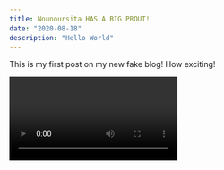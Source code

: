 ```yaml
---
title: Nounoursita HAS A BIG PROUT!
date: "2020-08-18"
description: "Hello World"
---
```


This is my first post on my new fake blog! How exciting!

<video src="https://media.giphy.com/media/8FGMtBwyEwUjKFmKNj/giphy.mp4" autoplay loop />

I'm sure I'll write a lot more interesting things in the future.

Oh, and here's a great quote from this Wikipedia on
[salted duck eggs](https://en.wikipedia.org/wiki/Salted_duck_egg).

> A salted duck egg is a Chinese preserved food product made by soaking duck
> eggs in brine, or packing each egg in damp, salted charcoal. In Asian
> supermarkets, these eggs are sometimes sold covered in a thick layer of salted
> charcoal paste. The eggs may also be sold with the salted paste removed,
> wrapped in plastic, and vacuum packed. From the salt curing process, the
> salted duck eggs have a briny aroma, a gelatin-like egg white and a
> firm-textured, round yolk that is bright orange-red in color.

![Chinese Salty Egg](./salty_egg.jpg)
